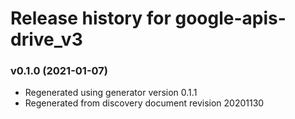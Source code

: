 # Release history for google-apis-drive_v3

### v0.1.0 (2021-01-07)

* Regenerated using generator version 0.1.1
* Regenerated from discovery document revision 20201130

